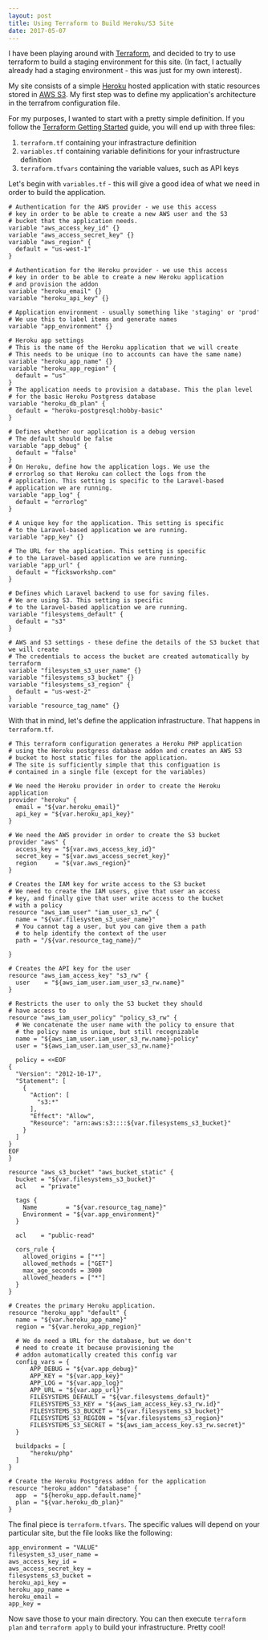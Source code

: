 ```yaml
---
layout: post
title: Using Terraform to Build Heroku/S3 Site
date: 2017-05-07
---
```


I have been playing around with [Terraform](http://www.terraform.io), and decided to try to use terraform to build a staging environment for this site. (In fact, I actually already had a
staging environment - this was just for my own interest).

My site consists of a simple [Heroku](https://heroku.com) hosted application with static resources
stored in [AWS S3](https://aws.amazon.com/s3/). My first step was to define my application's architecture in the terrafrom configuration file.

For my purposes, I wanted to start with a pretty simple definition. If you follow the [Terraform Getting Started](https://www.terraform.io/intro/getting-started/install.html) guide, you will end up with three files:

1. `terraform.tf` containing your infrastracture definition
2. `variables.tf` containing variable definitions for your infrastructure definition
3. `terraform.tfvars` containing the variable values, such as API keys

Let's begin with `variables.tf` - this will give a good idea of what we need in order to build the application.

```
# Authentication for the AWS provider - we use this access
# key in order to be able to create a new AWS user and the S3
# bucket that the application needs.
variable "aws_access_key_id" {}
variable "aws_access_secret_key" {}
variable "aws_region" {
  default = "us-west-1"
}

# Authentication for the Heroku provider - we use this access
# key in order to be able to create a new Heroku application
# and provision the addon
variable "heroku_email" {}
variable "heroku_api_key" {}

# Application environment - usually something like 'staging' or 'prod'
# We use this to label items and generate names
variable "app_environment" {}

# Heroku app settings
# This is the name of the Heroku application that we will create
# This needs to be unique (no to accounts can have the same name)
variable "heroku_app_name" {}
variable "heroku_app_region" {
  default = "us"
}
# The application needs to provision a database. This the plan level
# for the basic Heroku Postgress database
variable "heroku_db_plan" {
  default = "heroku-postgresql:hobby-basic"
}

# Defines whether our application is a debug version
# The default should be false
variable "app_debug" {
  default = "false"
}
# On Heroku, define how the application logs. We use the
# errorlog so that Heroku can collect the logs from the
# application. This setting is specific to the Laravel-based
# application we are running.
variable "app_log" {
  default = "errorlog"
}

# A unique key for the application. This setting is specific
# to the Laravel-based application we are running.
variable "app_key" {}

# The URL for the application. This setting is specific
# to the Laravel-based application we are running.
variable "app_url" {
  default = "ficksworkshp.com"
}

# Defines which Laravel backend to use for saving files.
# We are using S3. This setting is specific
# to the Laravel-based application we are running.
variable "filesystems_default" {
  default = "s3"
}

# AWS and S3 settings - these define the details of the S3 bucket that we will create
# The credentials to access the bucket are created automatically by terraform
variable "filesystem_s3_user_name" {}
variable "filesystems_s3_bucket" {}
variable "filesystems_s3_region" {
  default = "us-west-2"
}
variable "resource_tag_name" {}
```

With that in mind, let's define the application infrastructure. That happens in `terraform.tf`.

```
# This terraform configuration generates a Heroku PHP application
# using the Heroku postgress database addon and creates an AWS S3
# bucket to host static files for the application.
# The site is sufficiently simple that this configuation is
# contained in a single file (except for the variables)

# We need the Heroku provider in order to create the Heroku application
provider "heroku" {
  email = "${var.heroku_email}"
  api_key = "${var.heroku_api_key}"
}

# We need the AWS provider in order to create the S3 bucket
provider "aws" {
  access_key = "${var.aws_access_key_id}"
  secret_key = "${var.aws_access_secret_key}"
  region     = "${var.aws_region}"
}

# Creates the IAM key for write access to the S3 bucket
# We need to create the IAM users, give that user an access
# key, and finally give that user write access to the bucket
# with a policy
resource "aws_iam_user" "iam_user_s3_rw" {
  name = "${var.filesystem_s3_user_name}"
  # You cannot tag a user, but you can give them a path
  # to help identify the context of the user
  path = "/${var.resource_tag_name}/"
  
}

# Creates the API key for the user
resource "aws_iam_access_key" "s3_rw" {
  user    = "${aws_iam_user.iam_user_s3_rw.name}"
}

# Restricts the user to only the S3 bucket they should
# have access to
resource "aws_iam_user_policy" "policy_s3_rw" {
  # We concatenate the user name with the policy to ensure that
  # the policy name is unique, but still recognizable
  name = "${aws_iam_user.iam_user_s3_rw.name}-policy"
  user = "${aws_iam_user.iam_user_s3_rw.name}"

  policy = <<EOF
{
  "Version": "2012-10-17",
  "Statement": [
    {
      "Action": [
        "s3:*"
      ],
      "Effect": "Allow",
      "Resource": "arn:aws:s3::::${var.filesystems_s3_bucket}"
    }
  ]
}
EOF
}

resource "aws_s3_bucket" "aws_bucket_static" {
  bucket = "${var.filesystems_s3_bucket}"
  acl    = "private"

  tags {
    Name        = "${var.resource_tag_name}"
    Environment = "${var.app_environment}"
  }

  acl    = "public-read"

  cors_rule {
    allowed_origins = ["*"]
    allowed_methods = ["GET"]
    max_age_seconds = 3000
    allowed_headers = ["*"]
  }
}

# Creates the primary Heroku application.
resource "heroku_app" "default" {
  name = "${var.heroku_app_name}"
  region = "${var.heroku_app_region}"

  # We do need a URL for the database, but we don't
  # need to create it because provisioning the
  # addon automatically created this config var
  config_vars = {
      APP_DEBUG = "${var.app_debug}"
      APP_KEY = "${var.app_key}"
      APP_LOG = "${var.app_log}"
      APP_URL = "${var.app_url}"
      FILESYSTEMS_DEFAULT = "${var.filesystems_default}"
      FILESYSTEMS_S3_KEY = "${aws_iam_access_key.s3_rw.id}"
      FILESYSTEMS_S3_BUCKET = "${var.filesystems_s3_bucket}"
      FILESYSTEMS_S3_REGION = "${var.filesystems_s3_region}"
      FILESYSTEMS_S3_SECRET = "${aws_iam_access_key.s3_rw.secret}"
  }

  buildpacks = [
      "heroku/php"
  ]
}

# Create the Heroku Postgress addon for the application
resource "heroku_addon" "database" {
  app  = "${heroku_app.default.name}"
  plan = "${var.heroku_db_plan}"
}
```

The final piece is `terraform.tfvars`. The specific values will depend on your particular site, but the file looks like the following:

```
app_environment = "VALUE"
filesystem_s3_user_name = 
aws_access_key_id = 
aws_access_secret_key = 
filesystems_s3_bucket = 
heroku_api_key =
heroku_app_name = 
heroku_email = 
app_key = 
```

Now save those to your main directory. You can then execute `terraform plan` and `terraform apply` to build your infrastructure. Pretty cool!